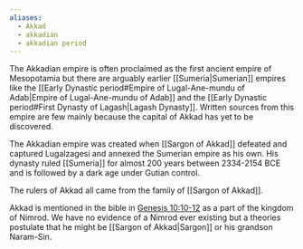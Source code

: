 ```yaml
---
aliases:
  - Akkad
  - akkadian
  - akkadian period
---
```

The Akkadian empire is often proclaimed as the first ancient empire of Mesopotamia but there are arguably earlier [[Sumeria|Sumerian]] empires like the [[Early Dynastic period#Empire of Lugal-Ane-mundu of Adab|Empire of Lugal-Ane-mundu of Adab]] and the [[Early Dynastic period#First Dynasty of Lagash|Lagash Dynasty]]. Written sources from this empire are few mainly because the capital of Akkad has yet to be discovered.

The Akkadian empire was created when [[Sargon of Akkad]] defeated and captured Lugalzagesi and annexed the Sumerian empire as his own. His dynasty ruled [[Sumeria]] for almost 200 years between 2334-2154 BCE and is followed by a dark age under Gutian control.

The rulers of Akkad all came from the family of [[Sargon of Akkad]].

Akkad is mentioned in the bible in [Genesis 10:10-12](https://www.biblegateway.com/passage/?search=genesis+10%3A10-12&version=NIV;KJV) as a part of the kingdom of Nimrod. We have no evidence of a Nimrod ever existing but a theories postulate that he might be [[Sargon of Akkad|Sargon]] or his grandson Naram-Sin.